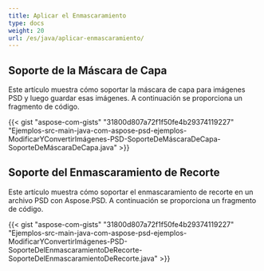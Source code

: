 ```yaml
---
title: Aplicar el Enmascaramiento
type: docs
weight: 20
url: /es/java/aplicar-enmascaramiento/
---
```



## **Soporte de la Máscara de Capa**
Este artículo muestra cómo soportar la máscara de capa para imágenes PSD y luego guardar esas imágenes. A continuación se proporciona un fragmento de código.

{{< gist "aspose-com-gists" "31800d807a72f1f50fe4b29374119227" "Ejemplos-src-main-java-com-aspose-psd-ejemplos-ModificarYConvertirImágenes-PSD-SoporteDeMáscaraDeCapa-SoporteDeMáscaraDeCapa.java" >}}


## **Soporte del Enmascaramiento de Recorte**
Este artículo muestra cómo soportar el enmascaramiento de recorte en un archivo PSD con Aspose.PSD. A continuación se proporciona un fragmento de código.

{{< gist "aspose-com-gists" "31800d807a72f1f50fe4b29374119227" "Ejemplos-src-main-java-com-aspose-psd-ejemplos-ModificarYConvertirImágenes-PSD-SoporteDelEnmascaramientoDeRecorte-SoporteDelEnmascaramientoDeRecorte.java" >}}


